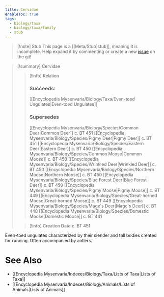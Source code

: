 ```yaml
---
title: Cervidae
enableToc: true
tags:
  - biology/taxa
  - biology/taxa/family
  - stub
---
```


> [!note] Stub
> This page is a [[Meta/Stub|stub]], meaning it is incomplete. Help expand it by commenting or create a new [issue](https://github.com/RagtimeGal/quartz--encyclopedia-mysenvaria/issues/new/choose) on the git!


> [!summary] Cervidae
> > [!info] Relation
> > ### Succeeds:
> > [[Encyclopedia Mysenvaria/Biology/Taxa/Even-toed Ungulates|Even-toed Ungulates]]
> > ### Supersedes 
> > [[Encyclopedia Mysenvaria/Biology/Species/Common Deer|Common Deer]] c. BT 451
> > [[Encyclopedia Mysenvaria/Biology/Species/Pigmy Deer|Pigmy Deer]] c. BT 451
> > [[Encyclopedia Mysenvaria/Biology/Species/Eastern Deer|Eastern Deer]] c. BT 450
> > [[Encyclopedia Mysenvaria/Biology/Species/Common Moose|Common Moose]] c. BT 450
> > [[Encyclopedia Mysenvaria/Biology/Species/Wrinkled Deer|Wrinkled Deer]] c. BT 450
> > [[Encyclopedia Mysenvaria/Biology/Species/Northern Moose|Northern Moose]] c. BT 450
> > [[Encyclopedia Mysenvaria/Biology/Species/Blue Forest Deer|Blue Forest Deer]] c. BT 450
> > [[Encyclopedia Mysenvaria/Biology/Species/Pigmy Moose|Pigmy Moose]] c. BT 449
> > [[Encyclopedia Mysenvaria/Biology/Species/Great-horned Moose|Great-horned Moose]] c. BT 449
> > [[Encyclopedia Mysenvaria/Biology/Species/Mage's Deer|Mage's Deer]] c. BT 448
> > [[Encyclopedia Mysenvaria/Biology/Species/Domestic Moose|Domestic Moose]] c. BT 441
>
> > [!info] Creation Date
> > c. BT 451

Even-toed ungulates characterized by their slender and tall bodies created for running. Often accompanied by antlers.

# See Also
- [[Encyclopedia Mysenvaria/Indexes/Biology/Taxa/Lists of Taxa|Lists of Taxa]]
- [[Encyclopedia Mysenvaria/Indexes/Biology/Animals/Lists of Animals|Lists of Animals]]
